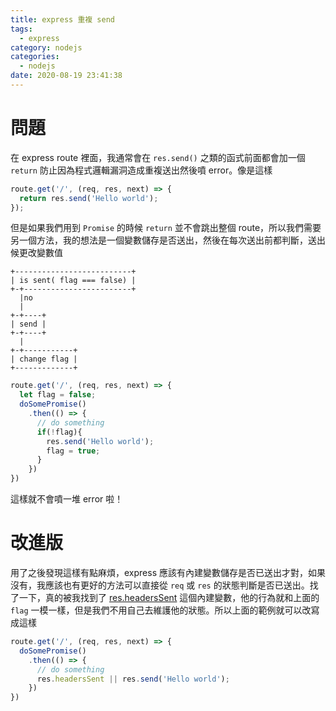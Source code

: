 ```yaml
---
title: express 重複 send
tags:
  - express
category: nodejs
categories:
  - nodejs
date: 2020-08-19 23:41:38
---
```


# 問題
在 express route 裡面，我通常會在 `res.send()` 之類的函式前面都會加一個 `return` 防止因為程式邏輯漏洞造成重複送出然後噴 error。像是這樣  
```js
route.get('/', (req, res, next) => {
  return res.send('Hello world');    
});
```

但是如果我們用到 `Promise` 的時候 `return` 並不會跳出整個 route，所以我們需要另一個方法，我的想法是一個變數儲存是否送出，然後在每次送出前都判斷，送出候更改變數值
```
+--------------------------+
| is sent( flag === false) |
+-+------------------------+
  |no   
  |     
+-+----+
| send |
+-+----+
  |
+-+-----------+
| change flag |
+-------------+
```
```js
route.get('/', (req, res, next) => {
  let flag = false;
  doSomePromise()
    .then(() => {
      // do something
      if(!flag){
        res.send('Hello world');
        flag = true;
      }
    })
})
```
這樣就不會噴一堆 error 啦！

# 改進版
用了之後發現這樣有點麻煩，express 應該有內建變數儲存是否已送出才對，如果沒有，我應該也有更好的方法可以直接從 `req` 或 `res` 的狀態判斷是否已送出。找了一下，真的被我找到了 [res.headersSent](https://expressjs.com/en/4x/api.html#res.headersSent) 這個內建變數，他的行為就和上面的 `flag` 一模一樣，但是我們不用自己去維護他的狀態。所以上面的範例就可以改寫成這樣  
```js
route.get('/', (req, res, next) => {
  doSomePromise()
    .then(() => {
      // do something
      res.headersSent || res.send('Hello world');
    })
})
```
